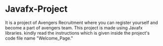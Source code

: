 # Javafx-Project
It is a project of Avengers Recruitment where you can register yourself and become a part of avengers team.
This project is made using Javafx libraries. kindly read the instructions which is given inside the project's code file name "Welcome_Page."
